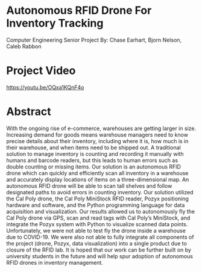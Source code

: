 # Autonomous RFID Drone For Inventory Tracking
Computer Engineering Senior Project
By: Chase Earhart, Bjorn Nelson, Caleb Rabbon

# Project Video
https://youtu.be/OQxa1KQnF4o

# Abstract
With the ongoing rise of e-commerce, warehouses are getting larger in size. Increasing demand for goods means warehouse managers need to know precise details about their inventory, including where it is, how much is in their warehouse, and when items need to be shipped out. A traditional solution to manage inventory is counting and recording it manually with humans and barcode readers, but this leads to human errors such as double counting or missing items. Our solution is an autonomous RFID drone which can quickly and efficiently scan all inventory in a warehouse and accurately display locations of items on a three-dimensional map. An autonomous RFID drone will be able to scan tall shelves and follow designated paths to avoid errors in counting inventory. Our solution utilized the Cal Poly drone, the Cal Poly MiniStock RFID reader, Pozyx positioning hardware and software, and the Python programming language for data acquisition and visualization. Our results allowed us to autonomously fly the Cal Poly drone via GPS, scan and read tags with Cal Poly’s MiniStock, and integrate the Pozyx system with Python to visualize scanned data points. Unfortunately, we were not able to test fly the drone inside a warehouse due to COVID-19. We were also not able to fully integrate all components of the project (drone, Pozyx, data visualization) into a single product due to closure of the RFID lab. It is hoped that our work can be further built on by university students in the future and will help spur adoption of autonomous RFID drones in inventory management.
